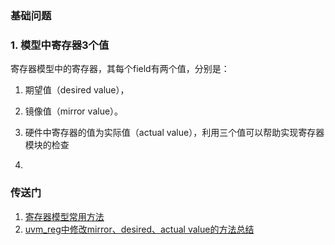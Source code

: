 ### 基础问题
### 1. 模型中寄存器3个值
   寄存器模型中的寄存器，其每个field有两个值，分别是：
   1. 期望值（desired value），
   2. 镜像值（mirror value）。
   3. 硬件中寄存器的值为实际值（actual value），利用三个值可以帮助实现寄存器模块的检查

5. 
### 传送门
1. [寄存器模型常用方法](https://blog.csdn.net/qq_43445577/article/details/119701467)
2. [uvm_reg中修改mirror、desired、actual value的方法总结](https://blog.csdn.net/LSC0311/article/details/127338692)
